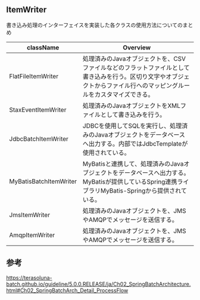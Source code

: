 ## ItemWriter

書き込み処理のインターフェイスを実装した各クラスの使用方法についてのまとめ

className | Overview
--|--
FlatFileItemWriter|処理済みのJavaオブジェクトを、CSVファイルなどのフラットファイルとして書き込みを行う。区切り文字やオブジェクトからファイル行へのマッピングルールをカスタマイズできる。
StaxEventItemWriter|処理済みのJavaオブジェクトをXMLファイルとして書き込みを行う。
JdbcBatchItemWriter|JDBCを使用してSQLを実行し、処理済みのJavaオブジェクトをデータベースへ出力する。内部ではJdbcTemplateが使用されている。
MyBatisBatchItemWriter|MyBatisと連携して、処理済みのJavaオブジェクトをデータベースへ出力する。MyBatisが提供しているSpring連携ライブラリMyBatis-Springから提供されている。
JmsItemWriter|処理済みのJavaオブジェクトを、JMSやAMQPでメッセージを送信する。
AmqpItemWriter|処理済みのJavaオブジェクトを、JMSやAMQPでメッセージを送信する。

## 参考

https://terasoluna-batch.github.io/guideline/5.0.0.RELEASE/ja/Ch02_SpringBatchArchitecture.html#Ch02_SpringBatchArch_Detail_ProcessFlow
